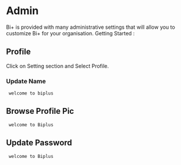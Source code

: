  # Admin

Bi+ is provided with many administrative settings that will allow you to customize Bi+ for your organisation.
Getting Started :

## Profile

Click on Setting section and Select Profile.



###  Update Name

     welcome to biplus

## Browse Profile Pic

     welcome to Biplus

## Update Password

     welcome to Biplus

<!--stackedit_data:
eyJoaXN0b3J5IjpbMTM5ODg0MTE5NSw0NjU3NjY4MTYsLTk3ND
Y2MDE4N119
-->